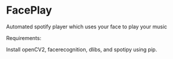 # FacePlay
Automated spotify player which uses your face to play your music

Requirements:

Install openCV2, facerecognition, dlibs, and spotipy using pip.
